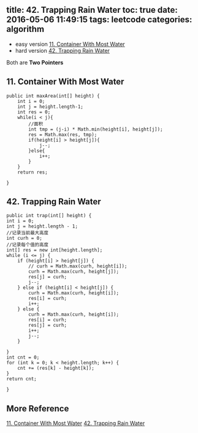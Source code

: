 title: 42. Trapping Rain Water
toc: true
date: 2016-05-06 11:49:15
tags: leetcode
categories: algorithm
---

- easy version
[11. Container With Most Water](https://leetcode.com/problems/container-with-most-water/)
- hard version
[42. Trapping Rain Water](https://leetcode.com/problems/trapping-rain-water/)

Both are **Two Pointers**

## 11. Container With Most Water

```
public int maxArea(int[] height) {
	int i = 0;
	int j = height.length-1;
	int res = 0;
	while(i < j){
		//面积
		int tmp = (j-i) * Math.min(height[i], height[j]);
		res = Math.max(res, tmp);
		if(height[i] > height[j]){
			j--;
		}else{
			i++;
		}
	}
	return res;

}
```

## 42. Trapping Rain Water

```
public int trap(int[] height) {
int i = 0;
int j = height.length - 1;
//记录当前最大高度
int curh = 0;
//记录每个值的高度
int[] res = new int[height.length];
while (i <= j) {
	if (height[i] > height[j]) {
		// curh = Math.max(curh, height[i]);
		curh = Math.max(curh, height[j]);
		res[j] = curh;
		j--;
	} else if (height[i] < height[j]) {
		curh = Math.max(curh, height[i]);
		res[i] = curh;
		i++;
	} else {
		curh = Math.max(curh, height[i]);
		res[i] = curh;
		res[j] = curh;
		i++;
		j--;
	}

}
int cnt = 0;
for (int k = 0; k < height.length; k++) {
	cnt += (res[k] - height[k]);
}
return cnt;

}
```

## More Reference

[11. Container With Most Water](https://leetcode.com/discuss/questions/oj/trapping-rain-water?sort=votes)
[42. Trapping Rain Water](https://leetcode.com/discuss/questions/oj/container-with-most-water?sort=votes)

